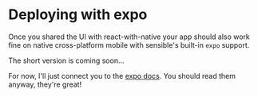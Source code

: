 # Deploying with expo

Once you shared the UI with react-with-native your app should also work fine on native cross-platform mobile with sensible's built-in `expo` support.

The short version is coming soon...

For now, I'll just connect you to the [expo docs](https://docs.expo.dev/distribution/introduction/). You should read them anyway, they're great!
